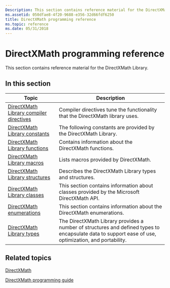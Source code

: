 ```yaml
---
Description: This section contains reference material for the DirectXMath Library.
ms.assetid: 050dfae8-4f20-9688-e356-32d66fdf6250
title: DirectXMath programming reference
ms.topic: reference
ms.date: 05/31/2018
---
```


# DirectXMath programming reference

This section contains reference material for the DirectXMath Library.

## In this section

| Topic                                                                                      | Description                                                                                                                                                     |
|--------------------------------------------------------------------------------------------|-----------------------------------------------------------------------------------------------------------------------------------------------------------------|
| [DirectXMath Library compiler directives](ovw-xnamath-reference-directives.md)<br/> | Compiler directives tune the functionality that the DirectXMath library uses.<br/>                                                                        |
| [DirectXMath Library constants](ovw-xnamath-reference-constants.md)<br/>            | The following constants are provided by the DirectXMath Library.<br/>                                                                                     |
| [DirectXMath Library functions](ovw-xnamath-reference-functions.md)<br/>            | Contains information about the DirectXMath functions.<br/>                                                                                                |
| [DirectXMath Library macros](ovw-xnamath-reference-macros.md)<br/>                  | Lists macros provided by DirectXMath.<br/>                                                                                                                |
| [DirectXMath Library structures](ovw-xnamath-reference-structures.md)<br/>          | Describes the DirectXMath Library types and structures.<br/>                                                                                              |
| [DirectXMath Library classes](ovw-directxmath-classes.md)<br/>                      | This section contains information about classes provided by the Microsoft DirectXMath API.<br/>                                                           |
| [DirectXMath enumerations](ovw-xnamath-reference-enums.md)<br/>                     | This section contains information about the DirectXMath enumerations.<br/>                                                                                |
| [DirectXMath Library types](ovw-xnamath-reference-types.md)<br/>                    | The DirectXMath Library provides a number of structures and defined types to encapsulate data to support ease of use, optimization, and portability.<br/> |

## Related topics

<dl> <dt>

[DirectXMath](directxmath-portal.md)
</dt> <dt>

[DirectXMath programming guide](ovw-xnamath-progguide.md)
</dt> </dl>